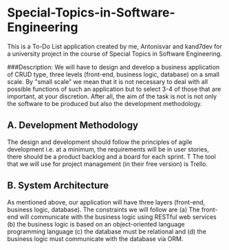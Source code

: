 # Special-Topics-in-Software-Engineering
This is a To-Do List application created by me, Antonisvar and kand7dev for a university project in the course of Special Topics in Software Engineering.

###Description:
We will have to design and develop a business application of CRUD type, three levels (front-end, business logic, database) on a small scale. By "small scale" we mean that it is not necessary to deal with all possible functions of such an application but to select 3-4 of those that are important, at your discretion. After all, the aim of the task is not is not only the software to be produced but also the development methodology.

## A. Development Methodology
Τhe design and development should follow the principles of agile development i.e. at a minimum, the requirements will be in user stories, there should be a product backlog and a board for each sprint. T
The tool that we will use for project management (in their free version) is Trello.

## B. System Architecture
As mentioned above, our application will have three layers (front-end, business logic, database).
The constraints we will follow are 
(a) The front-end will communicate with the business logic using RESTful web services 
(b) the business logic is based on an object-oriented language programming language
(c) the database must be relational and
(d) the business logic must communicate with the database via ORM.
